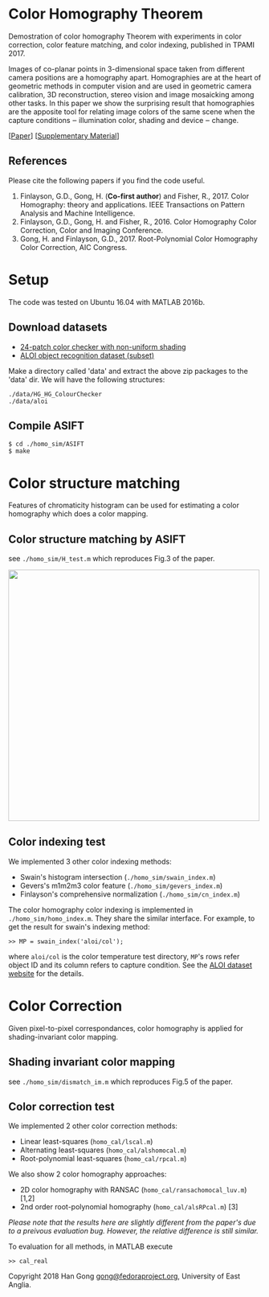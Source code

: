 # Color Homography Theorem
Demostration of color homography Theorem with experiments in color correction, color feature matching, and color indexing, published in TPAMI 2017.

Images of co-planar points in 3-dimensional space taken from different camera positions are a homography apart. Homographies are at the heart of geometric methods in computer vision and are used in geometric camera calibration, 3D reconstruction, stereo vision and image mosaicking among other tasks. In this paper we show the surprising result that homographies are the apposite tool for relating image colors of the same scene when the capture conditions ‒ illumination color, shading and device ‒ change.

[[Paper](http://homepages.inf.ed.ac.uk/rbf/PAPERS/cshgong17.pdf)]
[[Supplementary Material](http://www2.cmp.uea.ac.uk/~ybb15eau/projects/color_homography/supl_review.pdf)]

## References
Please cite the following papers if you find the code useful.
1. Finlayson, G.D., Gong, H. (**Co-first author**) and Fisher, R., 2017. Color Homography: theory and applications. IEEE Transactions on Pattern Analysis and Machine Intelligence.
2. Finlayson, G.D., Gong, H. and Fisher, R., 2016. Color Homography Color Correction, Color and Imaging Conference.
3. Gong, H. and Finlayson, G.D., 2017. Root-Polynomial Color Homography Color Correction, AIC Congress.

# Setup
The code was tested on Ubuntu 16.04 with MATLAB 2016b.

## Download datasets
* [24-patch color checker with non-uniform shading](http://www2.cmp.uea.ac.uk/~ybb15eau/db/HG_ColourChecker.zip)
* [ALOI object recognition dataset (subset)](http://www2.cmp.uea.ac.uk/~ybb15eau/db/ALOI.zip)

Make a directory called 'data' and extract the above zip packages to the 'data' dir. We will have the following structures:
```
./data/HG_HG_ColourChecker
./data/aloi
```
## Compile ASIFT
```
$ cd ./homo_sim/ASIFT
$ make
```

# Color structure matching
Features of chromaticity histogram can be used for estimating a color homography which does a color mapping.
## Color structure matching by ASIFT
see `./homo_sim/H_test.m` which reproduces Fig.3 of the paper.

<img src="http://www2.cmp.uea.ac.uk/~ybb15eau/single-color.jpg" width="500">

## Color indexing test
We implemented 3 other color indexing methods:
* Swain's histogram intersection (`./homo_sim/swain_index.m`)
* Gevers's m1m2m3 color feature (`./homo_sim/gevers_index.m`)
* Finlayson's comprehensive normalization (`./homo_sim/cn_index.m`)

The color homography color indexing is implemented in `./homo_sim/homo_index.m`. They share the similar interface. For example, to get the result for swain's indexing method:
```
>> MP = swain_index('aloi/col');
```
where `aloi/col` is the color temperature test directory, `MP`'s rows refer object ID and its column refers to capture condition. See the [ALOI dataset website](http://aloi.science.uva.nl/) for the details.

# Color Correction
Given pixel-to-pixel correspondances, color homography is applied for shading-invariant color mapping.

## Shading invariant color mapping
see `./homo_sim/dismatch_im.m` which reproduces Fig.5 of the paper.

## Color correction test
We implemented 2 other color correction methods:
* Linear least-squares (`homo_cal/lscal.m`)
* Alternating least-squares (`homo_cal/alshomocal.m`)
* Root-polynomial least-squares (`homo_cal/rpcal.m`)

We also show 2 color homography approaches:
* 2D color homography with RANSAC (`homo_cal/ransachomocal_luv.m`) [1,2]
* 2nd order root-polynomial homography (`homo_cal/alsRPcal.m`) [3]

*Please note that the results here are slightly different from the paper's due to a preivous evaluation bug. However, the relative difference is still similar.*

To evaluation for all methods, in MATLAB execute
```
>> cal_real
```

Copyright 2018 Han Gong <gong@fedoraproject.org>, University of East Anglia.
